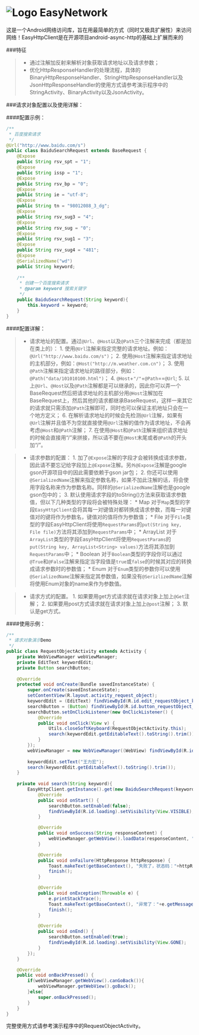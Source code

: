 # ![Logo](https://github.com/ixiaopan/EasyNetwork/raw/master/res/drawable-mdpi/ic_launcher.png) EasyNetwork

这是一个Android网络访问库，旨在用最简单的方式（同时又极具扩展性）来访问网络！EasyHttpClient是在开源项目android-async-http的基础上扩展而来的

###特征

>* 通过注解加反射来解析对象获取请求地址以及请求参数；
>* 优化HttpResponseHandler的处理流程，具体的BinaryHttpResponseHandler、StringHttpResponseHandler以及JsonHttpResponseHandler的使用方式请参考演示程序中的StringActivity、BinaryActivity以及JsonActivity。

###请求对象配置以及使用详解：

####配置示例：

```java
/**
 * 百度搜索请求
 */
@Url("http://www.baidu.com/s")
public class BaiduSearchRequest extends BaseRequest {
    @Expose
    public String rsv_spt = "1";
    @Expose
	public String issp = "1";
	@Expose
	public String rsv_bp = "0";
	@Expose
	public String ie = "utf-8";
	@Expose
	public String tn = "98012088_3_dg";
	@Expose
	public String rsv_sug3 = "4";
	@Expose
	public String rsv_sug = "0";
	@Expose
	public String rsv_sug1 = "3";
	@Expose
	public String rsv_sug4 = "481";
	@Expose
	@SerializedName("wd")
	public String keyword;
	
	/**
	 * 创建一个百度搜索请求
	 * @param keyword 搜索关键字
	 */
	public BaiduSearchRequest(String keyword){
		this.keyword = keyword;
	}
}
```

####配置详解：

>* 请求地址的配置。通过``@Url``、``@Host``以及``@Path``三个注解来完成（都是加在类上的）：
    1. 使用``@Url``注解来指定完整的请求地址。例如：``@Url("http://www.baidu.com/s")``；
    2. 使用``@Host``注解来指定请求地址的主机部分，例如：``@Host("http://m.weather.com.cn")``；
    3. 使用``@Path``注解来指定请求地址的路径部分，例如：``@Path("data/101010100.html")``；
    4. ``@Host``+``"/"``+``@Path``==``@Url``;
    5. 以上``@Url``、``@Host``以及``@Path``注解都是可以继承的，因此你可以弄一个BaseRequest然后把请求地址的主机部分用``@Host``注解加在BaseRequest上，然后其他的请求都继承BaseRequest，这样一来其它的请求就只需添加``@Path``注解即可，同时也可以保证主机地址只会在一个地方定义；
    6. 在解析请求地址的时候会先检测``@Url``注解，如果有``@Url``注解并且值不为空就直接使用``@Url``注解的值作为请求地址，不会再考虑``@Host``和``@Path``注解；
    7. 在使用``@Host``和``@Path``注解来组织请求地址的时候会直接用“/”来拼接，所以请不要在``@Host``末尾或者``@Path``的开头加“/”。

>* 请求参数的配置：
    1. 加了``@Expose``注解的字段才会被转换成请求参数，因此请不要忘记给字段加上``@Expose``注解。另``外@Expose``注解是google gson开源项目中的因此需要依赖于gson jar包；
    2. 你还可以使用``@SerializedName``注解来指定参数名称，如果不加此注解的话，将会使用字段名称来作为参数名称。同样的``@SerializedName``注解也是google gson包中的；
    3. 默认使用请求字段的toString()方法来获取请求参数值，但以下几种类型的字段将会被特殊处理：
        * Map
            对于``Map``类型的字段``EasyHttpClient``会将其每一对键值对都转换成请求参数，而每一对键值对的键将作为参数名，键值对的值将作为参数值；
        * File
            对于``File``类型的字段EasyHttpClient将使用``RequestParams``的``put(String key, File file)``方法将其添加到``RequestParams``中；
        * ArrayList 
            对于``ArrayList``类型的字段EasyHttpClient将使用``RequestParams``的``put(String key, ArrayList<String> values)``方法将其添加到``RequestParams``中；
        * Boolean 
            对于``Boolean``类型的字段你可以通过``@True``和``@False``注解来指定当字段值是``true``或``false``的时候其对应的转换成请求参数时的参数值；
        * Enum
            对于``Enum``类型的参数你可以使用``@SerializedName``注解来指定其参数值，如果没有``@SerizlizedName``注解将使用Enum对象的name来作为参数值。

>* 请求方式的配置。
    1. 如果要用get方式请求就在请求对象上加上``@Get``注解；
    2. 如果要用post方式请求就在请求对象上加上``@post``注解；
    3. 默认是get方式。

####使用示例：

```java
/**
 * 请求对象演示Demo
 */
public class RequestObjectActivity extends Activity {
    private WebViewManager webViewManager;
	private EditText keywordEdit;
	private Button searchButton;
	
	@Override
	protected void onCreate(Bundle savedInstanceState) {
		super.onCreate(savedInstanceState);
		setContentView(R.layout.activity_request_object);
		keywordEdit = (EditText) findViewById(R.id.edit_requestObject_keyword);
		searchButton = (Button) findViewById(R.id.button_requestObject_search);
		searchButton.setOnClickListener(new OnClickListener() {
			@Override
			public void onClick(View v) {
				Utils.closeSoftKeyboard(RequestObjectActivity.this);
				search(keywordEdit.getEditableText().toString().trim());
			}
		});
		webViewManager = new WebViewManager((WebView) findViewById(R.id.web1));
		
		keywordEdit.setText("王力宏");
		search(keywordEdit.getEditableText().toString().trim());
	}
	
	private void search(String keyword){
		EasyHttpClient.getInstance().get(new BaiduSearchRequest(keyword), new StringHttpResponseHandler(){
			@Override
			public void onStart() {
				searchButton.setEnabled(false);
				findViewById(R.id.loading).setVisibility(View.VISIBLE);
			}

			@Override
			public void onSuccess(String responseContent) {
				webViewManager.getWebView().loadData(responseContent, "text/html;charset=utf-8", null);
			}

			@Override
			public void onFailure(HttpResponse httpResponse) {
				Toast.makeText(getBaseContext(), "失败了，状态码："+httpResponse.getStatusLine().getStatusCode(), Toast.LENGTH_LONG).show();
				finish();
			}

			@Override
			public void onException(Throwable e) {
				e.printStackTrace();
				Toast.makeText(getBaseContext(), "异常了："+e.getMessage(), Toast.LENGTH_LONG).show();
				finish();
			}

			@Override
			public void onEnd() {
				searchButton.setEnabled(true);
				findViewById(R.id.loading).setVisibility(View.GONE);
			}
		});
	}

	@Override
	public void onBackPressed() {
		if(webViewManager.getWebView().canGoBack()){
			webViewManager.getWebView().goBack();
		}else{
			super.onBackPressed();
		}
	}
}
```

完整使用方式请参考演示程序中的RequestObjectActivity。
